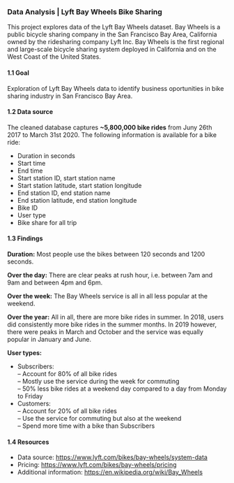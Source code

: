 ### Data Analysis | Lyft Bay Wheels Bike Sharing

This project explores data of the Lyft Bay Wheels dataset. Bay Wheels is a public bicycle sharing company in the San Francisco Bay Area, California owned by the ridesharing company Lyft Inc. Bay Wheels is the first regional and large-scale bicycle sharing system deployed in California and on the West Coast of the United States.

#### 1.1 Goal
Exploration of Lyft Bay Wheels data to identify business oportunities in bike sharing industry in San Francisco Bay Area.

#### 1.2 Data source
The cleaned database captures **~5,800,000 bike rides** from Juny 26th 2017 to March 31st 2020.
The following information is available for a bike ride:
- Duration in seconds
- Start time
- End time
- Start station ID, start station name
- Start station latitude, start station longitude
- End station ID, end station name
- End station latitude, end station longitude
- Bike ID
- User type
- Bike share for all trip

#### 1.3 Findings
**Duration:** Most people use the bikes between 120 seconds and 1200 seconds.<br>

**Over the day:** There are clear peaks at rush hour, i.e. between 7am and 9am and between 4pm and 6pm.<br>

**Over the week:** The Bay Wheels service is all in all less popular at the weekend.<br>

**Over the year:** All in all, there are more bike rides in summer. In 2018, users did consistently more bike rides in the summer months. In 2019 however, there were peaks in March and October and the service was equally popular in January and June.<br>

**User types:**
- Subscribers:<br>
  – Account for 80% of all bike rides<br>
  – Mostly use the service during the week for commuting<br>
  – 50% less bike rides at a weekend day compared to a day from Monday to Friday<br>
- Customers:<br>
  – Account for 20% of all bike rides<br>
  – Use the service for commuting but also at the weekend<br>
  – Spend more time with a bike than Subscribers<br>

#### 1.4 Resources
- Data source: https://www.lyft.com/bikes/bay-wheels/system-data
- Pricing: https://www.lyft.com/bikes/bay-wheels/pricing
- Additional information: https://en.wikipedia.org/wiki/Bay_Wheels
